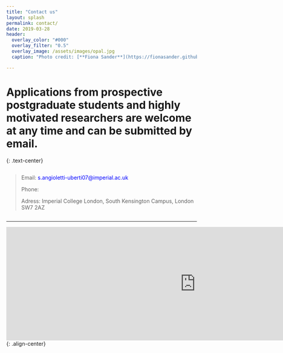 ```yaml
---
title: "Contact us"
layout: splash
permalink: contact/
date: 2019-03-28
header:
  overlay_color: "#000"
  overlay_filter: "0.5"
  overlay_image: /assets/images/opal.jpg
  caption: "Photo credit: [**Fiona Sander**](https://fionasander.github.io/softnanolab/fiona/)"

---
```


# Applications from prospective postgraduate students and highly motivated researchers are welcome<br /> at any time and can be submitted by email. 
{: .text-center}

  
  <div style="text-align: center;">
    <div style="display: inline-block; text-align: left;">
<blockquote title="Blockquote title">
  <p>Email: <a href="mailto:s.angioletti-uberti07@imperial.ac.uk" style="text-decoration:none;"><span style="color:blue">s.angioletti-uberti07@imperial.ac.uk</span></a> <br />
    
  Phone:<br />
  
  
  Adress: Imperial College London, South Kensington Campus, London SW7 2AZ
  </p>
</blockquote>
    </div>
</div>  
  
---

<iframe src="https://www.google.com/maps/embed?pb=!1m18!1m12!1m3!1d9935.142508862944!2d-0.1836317984580645!3d51.49880130134745!2m3!1f0!2f0!3f0!3m2!1i1024!2i768!4f13.1!3m3!1m2!1s0x48760567da220a01%3A0x31911b371c692e86!2sImperial+College+London!5e0!3m2!1sde!2suk!4v1549637016161" width="1000" height="300" frameborder="0" style="border:0" allowfullscreen></iframe>{: .align-center}

